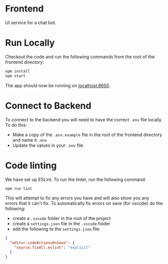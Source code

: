 # Frontend
UI service for a chat bot.

# Run Locally

Checkout the code and run the following commands from the root of the frontend directory:

```bash
npm install
npm start
```

The app should now be running on [localhost:8650](http://localhost:8650/).

# Connect to Backend

To connect to the backend you will need to have the correct `.env` file locally. To do this:

- Make a copy of the `.env.example` file in the root of the frontend directory and name it `.env`
- Update the values in your `.env` file

# Code linting

We have set up ESLint. To run the linter, run the following command:

```bash
npm run lint
```

This will attempt to fix any errors you have and will also show you any errors that it can't fix. To automatically fix errors on save (for vscode) do the following:

- create a `.vscode` folder in the root of the project
- create a `settings.json` file in the `.vscode` folder
- add the following to the `settings.json` file:

```json
{
  "editor.codeActionsOnSave": {
    "source.fixAll.eslint": "explicit"
  }
}
```